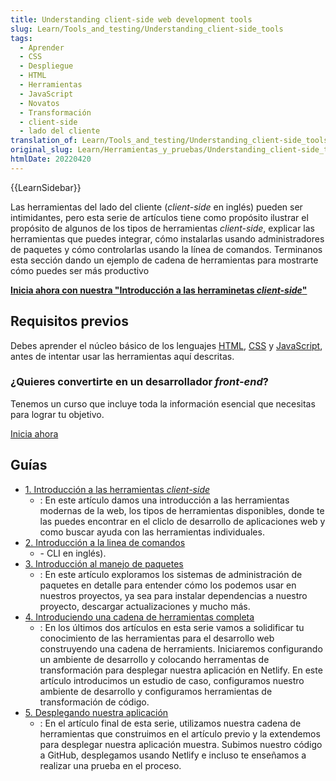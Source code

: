 ```yaml
---
title: Understanding client-side web development tools
slug: Learn/Tools_and_testing/Understanding_client-side_tools
tags:
  - Aprender
  - CSS
  - Despliegue
  - HTML
  - Herramientas
  - JavaScript
  - Novatos
  - Transformación
  - client-side
  - lado del cliente
translation_of: Learn/Tools_and_testing/Understanding_client-side_tools
original_slug: Learn/Herramientas_y_pruebas/Understanding_client-side_tools
htmlDate: 20220420
---
```

{{LearnSidebar}}

Las herramientas del lado del cliente (_client-side_ en inglés) pueden ser intimidantes, pero esta serie de artículos tiene como propósito ilustrar el propósito de algunos de los tipos de herramientas _client-side_, explicar las herramientas que puedes integrar, cómo instalarlas usando administradores de paquetes y cómo controlarlas usando la línea de comandos. Terminanos esta sección dando un ejemplo de cadena de herramientas para mostrarte cómo puedes ser más productivo

**[Inicia ahora con nuestra "Introducción a las herraminetas _client-side_"](/es/docs/Learn/Tools_and_testing/Understanding_client-side_tools/Overview)**

## Requisitos previos

Debes aprender el núcleo básico de los lenguajes [HTML](/es/docs/Learn/HTML), [CSS](/es/docs/Learn/CSS) y [JavaScript](/es/docs/Learn/JavaScript), antes de intentar usar las herramientas aquí descritas.

### ¿Quieres convertirte en un desarrollador _front-end_?

Tenemos un curso que incluye toda la información esencial que necesitas para lograr tu objetivo.

[Inicia ahora](/es/docs/Learn/Front-end_web_developer)

## Guías

- [1. Introducción a las herramientas _client-side_](/es/docs/Learn/Tools_and_testing/Understanding_client-side_tools/Overview)
  - : En este artículo damos una introducción a las herramientas modernas de la web, los tipos de herramientas disponibles, donde te las puedes encontrar en el cliclo de desarrollo de aplicaciones web y como buscar ayuda con las herramientas individuales.
- [2. Introducción a la linea de comandos](/es/docs/Learn/Tools_and_testing/Understanding_client-side_tools/Command_line)
  - \- CLI en inglés).
- [3. Introducción al manejo de paquetes](/es/docs/Learn/Tools_and_testing/Understanding_client-side_tools/Package_management)
  - : En este artículo exploramos los sistemas de administración de paquetes en detalle para entender cómo los podemos usar en nuestros proyectos, ya sea para instalar dependencias a nuestro proyecto, descargar actualizaciones y mucho más.
- [4. Introduciendo una cadena de herramientas completa](/es/docs/Learn/Tools_and_testing/Understanding_client-side_tools/Introducing_complete_toolchain)
  - : En los últimos dos artículos en esta serie vamos a solidificar tu conocimiento de las herramientas para el desarrollo web construyendo una cadena de herramients. Iniciaremos configurando un ambiente de desarrollo y colocando herramentas de transformación para desplegar nuestra aplicación en Netlify. En este artículo introducimos un estudio de caso, configuramos nuestro ambiente de desarrollo y configuramos herramientas de transformación de código.
- [5. Desplegando nuestra aplicación](/es/docs/Learn/Tools_and_testing/Understanding_client-side_tools/Deployment)
  - : En el artículo final de esta serie, utilizamos nuestra cadena de herramientas que construimos en el artículo previo y la extendemos para desplegar nuestra aplicación muestra. Subimos nuestro código a GitHub, desplegamos usando Netlify e incluso te enseñamos a realizar una prueba en el proceso.
